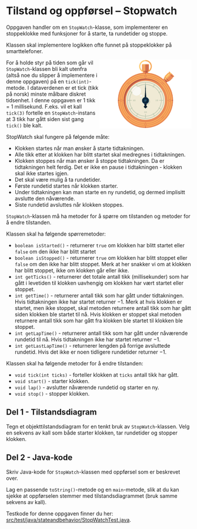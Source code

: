 # Tilstand og oppførsel – Stopwatch

Oppgaven handler om en `StopWatch`-klasse, som implementerer en stoppeklokke med funksjoner for å starte, ta rundetider og stoppe.

Klassen skal implementere logikken ofte funnet på stoppeklokker på smarttelefoner.

<img alt="Stopwatch" src="fig/stopwatch.gif" width="250px" style="float: right" />

For å holde styr på tiden som går vil `StopWatch`-klassen bli kalt utenfra (altså noe du slipper å implementere i denne oppgaven) på en `tick(int)`-metode. I dataverdenen er et tick (tikk på norsk) minste målbare diskret tidsenhet. I denne oppgaven er 1 tikk = 1 millisekund. F.eks. vil et kall `tick(3)` fortelle en `StopWatch`-instans at $`3`$ tikk har gått siden sist gang `tick()` ble kalt.

StopWatch skal fungere på følgende måte:

- Klokken startes når man ønsker å starte tidtakningen.
- Alle tikk etter at klokken har blitt startet skal medregnes i tidtakningen.
- Klokken stoppes når man ønsker å stoppe tidtakningen. Da er tidtakningen helt ferdig. Det er ikke en pause i tidtakningen - klokken skal ikke startes igjen.
- Det skal være mulig å ta rundetider.
- Første rundetid startes når klokken starter.
- Under tidtakningen kan man starte en ny rundetid, og dermed implisitt avslutte den nåværende.
- Siste rundetid avsluttes når klokken stoppes.

`StopWatch`-klassen må ha metoder for å spørre om tilstanden og metoder for å endre tilstanden.

Klassen skal ha følgende spørremetoder:

- `boolean isStarted()` - returnerer `true` om klokken har blitt startet eller `false` om den ikke har blitt startet
- `boolean isStopped()` - returnerer `true` om klokken har blitt stoppet eller `false` om den ikke har blitt stoppet. Merk at her snakker vi om at klokken har blitt stoppet, ikke om klokken går eller ikke.
- `int getTicks()` - returnerer det totale antall tikk (millisekunder) som har gått i levetiden til klokken uavhengig om klokken har vært startet eller stoppet.
- `int getTime()` - returnerer antall tikk som har gått under tidtakningen. Hvis tidtakningen ikke har startet returner $`-1`$. Merk at hvis klokken er startet, men ikke stoppet, skal metoden returnere antall tikk som har gått siden klokken ble startet til nå. Hvis klokken er stoppet skal metoden returnere antall tikk som har gått fra klokken ble startet til klokken ble stoppet.
- `int getLapTime()` - returnerer antall tikk som har gått under nåværende rundetid til nå. Hvis tidtakningen ikke har startet returner $`-1`$.
- `int getLastLapTime()` - returnerer lengden på forrige avsluttede rundetid. Hvis det ikke er noen tidligere rundetider returner $`-1`$.

Klassen skal ha følgende metoder for å endre tilstanden:

- `void tick(int ticks)` - forteller klokken at `ticks` antall tikk har gått.
- `void start()` - starter klokken.
- `void lap()` - avslutter nåværende rundetid og starter en ny.
- `void stop()` - stopper klokken.

## Del 1 - Tilstandsdiagram

Tegn et objekttilstandsdiagram for en tenkt bruk av `StopWatch`-klassen. Velg en sekvens av kall som både starter klokken, tar rundetider og stopper klokken.

## Del 2 - Java-kode
Skriv Java-kode for `StopWatch`-klassen med oppførsel som er beskrevet over.

Lag en passende `toString()`-metode og en `main`-metode, slik at du kan sjekke at oppførselen stemmer med tilstandsdiagrammet (bruk samme sekvens av kall).

Testkode for denne oppgaven finner du her: [src/test/java/stateandbehavior/StopWatchTest.java](../../src/test/java/stateandbehavior/StopWatchTest.java).
